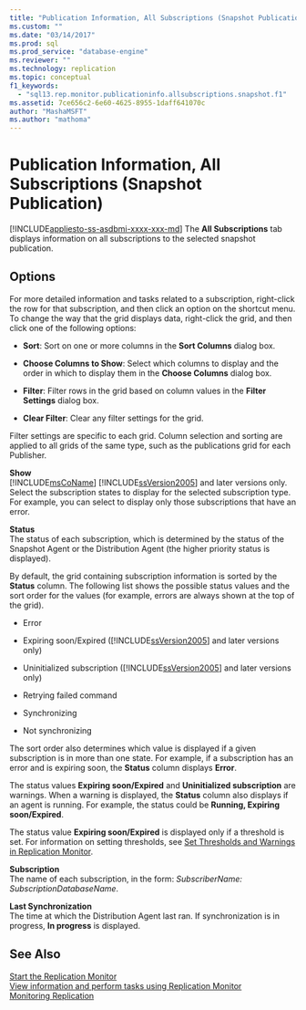 ```yaml
---
title: "Publication Information, All Subscriptions (Snapshot Publication) | Microsoft Docs"
ms.custom: ""
ms.date: "03/14/2017"
ms.prod: sql
ms.prod_service: "database-engine"
ms.reviewer: ""
ms.technology: replication
ms.topic: conceptual
f1_keywords: 
  - "sql13.rep.monitor.publicationinfo.allsubscriptions.snapshot.f1"
ms.assetid: 7ce656c2-6e60-4625-8955-1daff641070c
author: "MashaMSFT"
ms.author: "mathoma"
---
```

# Publication Information, All Subscriptions (Snapshot Publication)
[!INCLUDE[appliesto-ss-asdbmi-xxxx-xxx-md](../../includes/appliesto-ss-asdbmi-xxxx-xxx-md.md)]
  The **All Subscriptions** tab displays information on all subscriptions to the selected snapshot publication.  
  
## Options  
 For more detailed information and tasks related to a subscription, right-click the row for that subscription, and then click an option on the shortcut menu. To change the way that the grid displays data, right-click the grid, and then click one of the following options:  
  
-   **Sort**: Sort on one or more columns in the **Sort Columns** dialog box.  
  
-   **Choose Columns to Show**: Select which columns to display and the order in which to display them in the **Choose Columns** dialog box.  
  
-   **Filter**: Filter rows in the grid based on column values in the **Filter Settings** dialog box.  
  
-   **Clear Filter**: Clear any filter settings for the grid.  
  
 Filter settings are specific to each grid. Column selection and sorting are applied to all grids of the same type, such as the publications grid for each Publisher.  
  
 **Show**  
 [!INCLUDE[msCoName](../../includes/msconame-md.md)] [!INCLUDE[ssVersion2005](../../includes/ssversion2005-md.md)] and later versions only. Select the subscription states to display for the selected subscription type. For example, you can select to display only those subscriptions that have an error.  
  
 **Status**  
 The status of each subscription, which is determined by the status of the Snapshot Agent or the Distribution Agent (the higher priority status is displayed).  
  
 By default, the grid containing subscription information is sorted by the **Status** column. The following list shows the possible status values and the sort order for the values (for example, errors are always shown at the top of the grid).  
  
-   Error  
  
-   Expiring soon/Expired ([!INCLUDE[ssVersion2005](../../includes/ssversion2005-md.md)] and later versions only)  
  
-   Uninitialized subscription ([!INCLUDE[ssVersion2005](../../includes/ssversion2005-md.md)] and later versions only)  
  
-   Retrying failed command  
  
-   Synchronizing  
  
-   Not synchronizing  
  
 The sort order also determines which value is displayed if a given subscription is in more than one state. For example, if a subscription has an error and is expiring soon, the **Status** column displays **Error**.  
  
 The status values **Expiring soon/Expired** and **Uninitialized subscription** are warnings. When a warning is displayed, the **Status** column also displays if an agent is running. For example, the status could be **Running, Expiring soon/Expired**.  
  
 The status value **Expiring soon/Expired** is displayed only if a threshold is set. For information on setting thresholds, see [Set Thresholds and Warnings in Replication Monitor](../../relational-databases/replication/monitor/set-thresholds-and-warnings-in-replication-monitor.md).  
  
 **Subscription**  
 The name of each subscription, in the form: *SubscriberName: SubscriptionDatabaseName*.  
  
 **Last Synchronization**  
 The time at which the Distribution Agent last ran. If synchronization is in progress, **In progress** is displayed.  
  
## See Also  
 [Start the Replication Monitor](../../relational-databases/replication/monitor/start-the-replication-monitor.md)   
 [View information and perform tasks using Replication Monitor](../../relational-databases/replication/monitor/view-information-and-perform-tasks-replication-monitor.md)   
 [Monitoring Replication](../../relational-databases/replication/monitor/monitoring-replication.md)  
  
  
